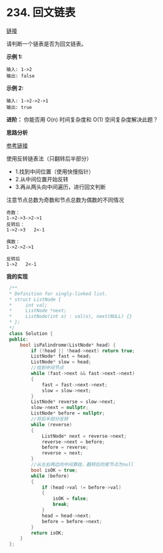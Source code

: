 # 234. 回文链表

[链接](https://leetcode-cn.com/problems/palindrome-linked-list/description/)

请判断一个链表是否为回文链表。

**示例 1:**

```
输入: 1->2
输出: false
```

**示例 2:**

```
输入: 1->2->2->1
输出: true
```

**进阶：**
 你能否用 O(n) 时间复杂度和 O(1) 空间复杂度解决此题？

**思路分析**

[参考链接](https://blog.csdn.net/liuxiao214/article/details/77803348)

使用反转链表法（只翻转后半部分）

- 1.找到中间位置（使用快慢指针）
- 2.从中间位置开始反转
- 3.再从两头向中间遍历，进行回文判断

注意节点总数为奇数和节点总数为偶数的不同情况

```
奇数：
1->2->3->2->1
反转后：
1->2->3   2<-1

偶数：
1->2->2->1

反转后
1->2   2<-1
```



**我的实现**

```c++
 /**
 * Definition for singly-linked list.
 * struct ListNode {
 *     int val;
 *     ListNode *next;
 *     ListNode(int x) : val(x), next(NULL) {}
 * };
 */
 class Solution {
 public:
	 bool isPalindrome(ListNode* head) {
		 if (!head || !head->next) return true;
		 ListNode* fast = head;
		 ListNode* slow = head;
         //找到中间节点
		 while (fast->next && fast->next->next)
		 {
			 fast = fast->next->next;
			 slow = slow->next;
		 }
		 ListNode* reverse = slow->next;
		 slow->next = nullptr;
		 ListNode* before = nullptr;
		 //将后半部分反转
		 while (reverse)
		 {
			 ListNode* next = reverse->next;
			 reverse->next = before;
			 before = reverse;
			 reverse = next;
		 }
		 //从左右两边向中间靠拢，翻转后的尾节点为null
		 bool isOK = true;
		 while (before)
		 {
			 if (head->val != before->val)
			 {
				 isOK = false;
				 break;
			 }
			 head = head->next;
			 before = before->next;
		 }
		 return isOK;
	 }
 };
```


